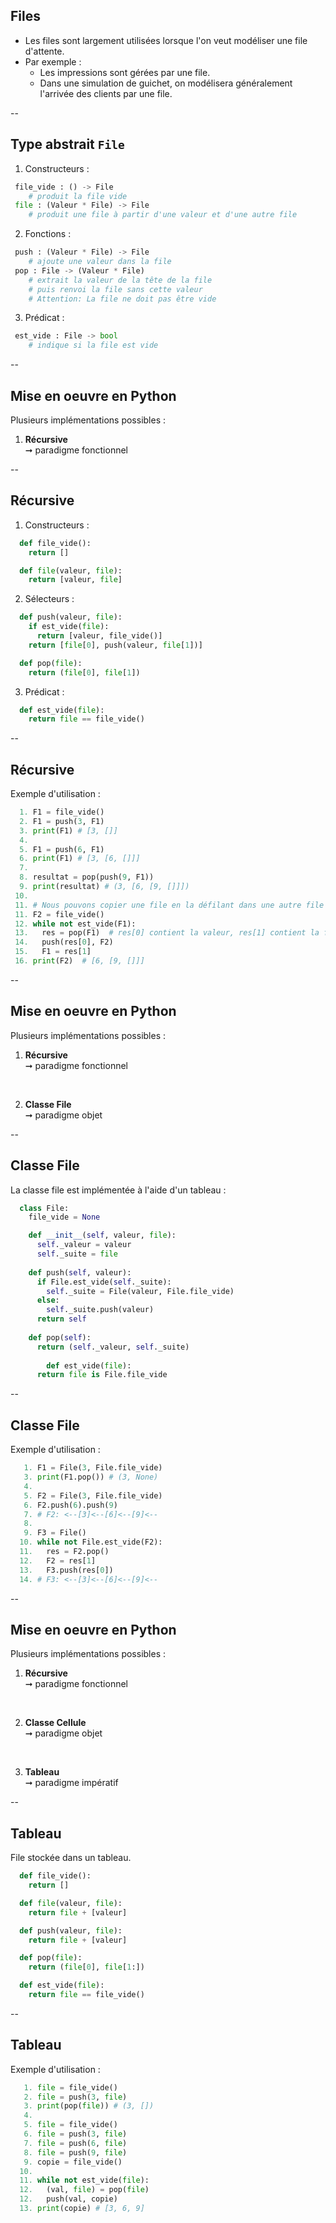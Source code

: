 ## Files

- Les files sont largement utilisées lorsque l'on veut modéliser une file d'attente.
- Par exemple :
  - Les impressions sont gérées par une file.
  - Dans une simulation de guichet, on modélisera généralement l'arrivée des clients par une file.

--

## Type abstrait `File`

1. Constructeurs :

```python
 file_vide : () -> File
    # produit la file vide
 file : (Valeur * File) -> File
    # produit une file à partir d'une valeur et d'une autre file
```

2. Fonctions : <!-- .element: class="fragment" data-fragment-index="1" -->

```python
 push : (Valeur * File) -> File
    # ajoute une valeur dans la file
 pop : File -> (Valeur * File)
    # extrait la valeur de la tête de la file
    # puis renvoi la file sans cette valeur
    # Attention: La file ne doit pas être vide
```

<!-- .element: class="fragment" data-fragment-index="1" -->

3. Prédicat : <!-- .element: class="fragment" data-fragment-index="2" -->

```python
 est_vide : File -> bool
    # indique si la file est vide
```

<!-- .element: class="fragment" data-fragment-index="2" -->

--

## Mise en oeuvre en <span class="label">Python</span>

Plusieurs implémentations possibles :

1. **Récursive** <br/>&#x279E; paradigme fonctionnel

--

## Récursive

1. Constructeurs :

```python 
  def file_vide():
    return []

  def file(valeur, file):
    return [valeur, file]
```

2. Sélecteurs : <!-- .element: class="fragment" data-fragment-index="1" -->

```python
  def push(valeur, file):
    if est_vide(file):
      return [valeur, file_vide()]
    return [file[0], push(valeur, file[1])]

  def pop(file):
    return (file[0], file[1])
```

<!-- .element: class="fragment" data-fragment-index="1" -->

3. Prédicat : <!-- .element: class="fragment" data-fragment-index="2" -->

```python 
  def est_vide(file):
    return file == file_vide()
```

<!-- .element: class="fragment" data-fragment-index="2" -->

--

## Récursive
<!-- .slide: data-transition="fade" -->

Exemple d'utilisation :

```python
  1. F1 = file_vide()
  2. F1 = push(3, F1)
  3. print(F1) # [3, []]
  4.
  5. F1 = push(6, F1)
  6. print(F1) # [3, [6, []]]
  7.
  8. resultat = pop(push(9, F1))
  9. print(resultat) # (3, [6, [9, []]])
 10.
 11. # Nous pouvons copier une file en la défilant dans une autre file
 11. F2 = file_vide()
 12. while not est_vide(F1):
 13.   res = pop(F1)  # res[0] contient la valeur, res[1] contient la file restante
 14.   push(res[0], F2)
 15.   F1 = res[1]
 16. print(F2)  # [6, [9, []]]
```

--

## Mise en oeuvre en <span class="label">Python</span>

Plusieurs implémentations possibles :

1. **Récursive** <br/>&#x279E; paradigme fonctionnel

<br/>

2. **Classe File** <br/>&#x279E; paradigme objet

--

## Classe File
<!-- .slide: data-transition="fade" -->

La classe file est implémentée à l'aide d'un tableau :

```python
  class File:
    file_vide = None

    def __init__(self, valeur, file):
      self._valeur = valeur
      self._suite = file
    
    def push(self, valeur):
      if File.est_vide(self._suite):
        self._suite = File(valeur, File.file_vide)
      else:
        self._suite.push(valeur)
      return self
    
    def pop(self):
      return (self._valeur, self._suite)
    
        def est_vide(file):
      return file is File.file_vide
```

<!-- .element: class="stretch" -->

--

## Classe File
<!-- .slide: data-transition="fade" -->

Exemple d'utilisation :

```python
   1. F1 = File(3, File.file_vide)
   3. print(F1.pop()) # (3, None)
   4.
   5. F2 = File(3, File.file_vide)
   6. F2.push(6).push(9)
   7. # F2: <--[3]<--[6]<--[9]<--
   8.
   9. F3 = File()
  10. while not File.est_vide(F2):
  11.   res = F2.pop()
  12.   F2 = res[1]
  13.   F3.push(res[0])
  14. # F3: <--[3]<--[6]<--[9]<--
```

--

## Mise en oeuvre en <span class="label">Python</span>

Plusieurs implémentations possibles :

1. **Récursive** <br/>&#x279E; paradigme fonctionnel

<br/>

2. **Classe Cellule** <br/>&#x279E; paradigme objet

<br/>

3. **Tableau** <br/>&#x279E; paradigme impératif

--

## Tableau
<!-- .slide: data-transition="fade" -->

File stockée dans un tableau.

```python 
  def file_vide():
    return []

  def file(valeur, file):
    return file + [valeur]

  def push(valeur, file):
    return file + [valeur]

  def pop(file):
    return (file[0], file[1:])

  def est_vide(file):
    return file == file_vide()
```

--

## Tableau
<!-- .slide: data-transition="fade" -->

Exemple d'utilisation :

```python
   1. file = file_vide()
   2. file = push(3, file)
   3. print(pop(file)) # (3, [])
   4.
   5. file = file_vide()
   6. file = push(3, file)
   7. file = push(6, file)
   8. file = push(9, file)
   9. copie = file_vide()
  10.
  11. while not est_vide(file):
  12.   (val, file) = pop(file)
  12.   push(val, copie)
  13. print(copie) # [3, 6, 9]
```
